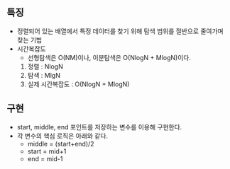 ## 특징
- 정렬되어 있는 배열에서 특정 데이터를 찾기 위해 탐색 범위를 절반으로 줄여가며 찾는 기법
- 시간복잡도
	- 선형탐색은 O(NM)이나, 이분탐색은 O(NlogN + MlogN)이다.
	1. 정렬 : NlogN
	2. 탐색 : MlgN
	3. 실제 시간복잡도 : O(NlogN + MlogN)
## 구현
- start, middle, end 포인트를 저장하는 변수를 이용해 구현한다.
- 각 변수의 핵심 로직은 아래와 같다.
	- middle = (start+end)/2 
	- start = mid+1
	- end = mid-1
```cpp

```